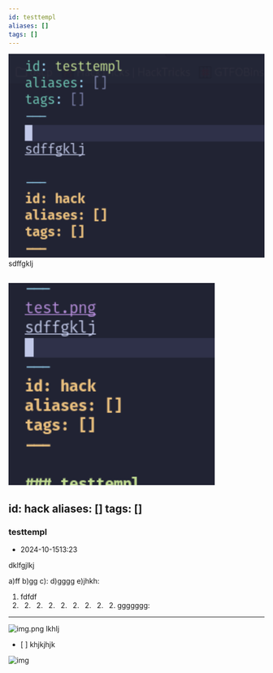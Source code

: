 ```yaml
---
id: testtempl
aliases: []
tags: []
---
```

![test.png](assets/imgs/test.png)
sdffgklj

![](assets/2024-10-15-23-13-22.png)
---
id: hack
aliases: []
tags: []
---

### testtempl
* 2024-10-1513:23





dklfgjlkj

a)ff
b)gg
c):
d)gggg
e)jhkh:

1. fdfdf 
2. 2. 2. 2. 2. 2. 2. 2. 2. ggggggg:
  - - - - 

![img.png](/assets/2024-11-04-20-24-45.png)
lkhlj
- [ ] 
khjkjhjk


![img](assets/2024-11-04-20-57-27.png)

